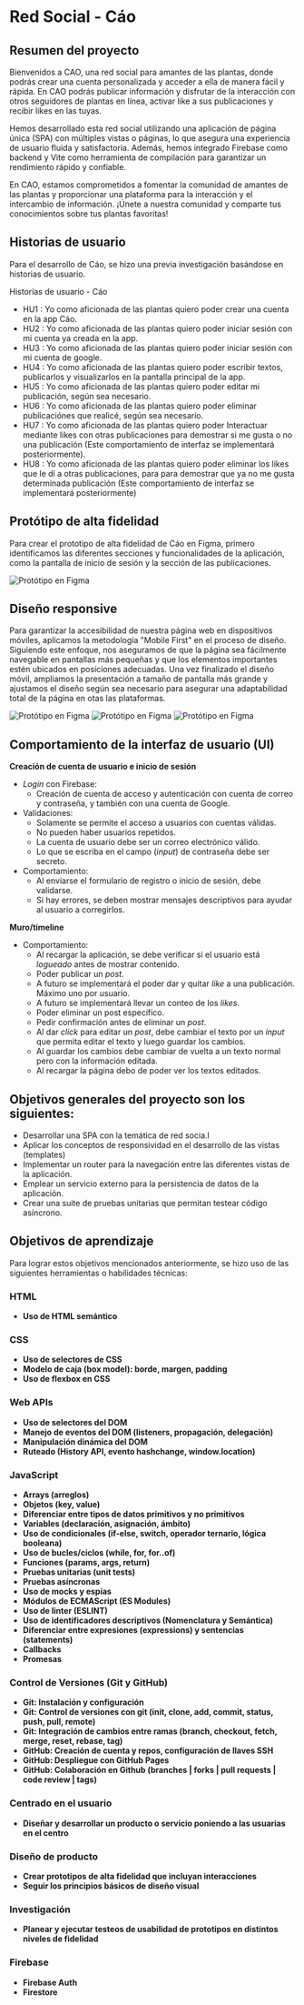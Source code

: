 # Red Social - Cáo
## Resumen del proyecto
Bienvenidos a CAO, una red social para amantes de las plantas, donde podrás crear una cuenta personalizada y acceder a ella de manera fácil y rápida. En CAO podrás publicar información y disfrutar de la interacción con otros seguidores de plantas en línea, activar like a sus publicaciones y recibir likes en las tuyas.

Hemos desarrollado esta red social utilizando una aplicación de página única (SPA) con múltiples vistas o páginas, lo que asegura una experiencia de usuario fluida y satisfactoria. Además, hemos integrado Firebase como backend y Vite como herramienta de compilación para garantizar un rendimiento rápido y confiable.

En CAO, estamos comprometidos a fomentar la comunidad de amantes de las plantas y proporcionar una plataforma para la interacción y el intercambio de información. ¡Únete a nuestra comunidad y comparte tus conocimientos sobre tus plantas favoritas!
## Historias de usuario
Para el desarrollo de Cáo, se hizo una previa investigación basándose en historias de usuario.
<p>Historias de usuario - Cáo</p>
<ul>
<li> HU1 : Yo como aficionada de las  plantas quiero poder crear una cuenta en la app Cáo.</li>
<li> HU2 : Yo como aficionada de las  plantas quiero poder iniciar sesión con mi cuenta ya creada en la app. </li>
<li> HU3 : Yo como aficionada de las  plantas quiero poder iniciar sesión con mi cuenta de google. </li>
<li> HU4 : Yo como aficionada de las  plantas quiero poder escribir textos, publicarlos y visualizarlos en la pantalla principal de la app.</li>
<li> HU5 : Yo como aficionada de las  plantas quiero poder editar mi publicación, según sea necesario.</li>
<li>HU6 : Yo como aficionada de las  plantas quiero poder eliminar publicaciónes que realicé, según sea necesario.</li>
<li>HU7 : Yo como aficionada de las  plantas quiero poder Interactuar mediante likes con otras publicaciones
para demostrar si me gusta o no una publicación (Este comportamiento de interfaz se implementará posteriormente).</li>
<li>HU8 : Yo como aficionada de las  plantas quiero poder eliminar los likes  que le dí a otras publicaciones, para 
para demostrar que ya no me gusta determinada publicación (Este comportamiento de interfaz se implementará posteriormente)</li>
</ul>

## Protótipo de alta fidelidad
 Para crear el prototipo de alta fidelidad de Cáo en Figma, primero identificamos las diferentes secciones y funcionalidades de la aplicación, como la pantalla de inicio de sesión y la sección de las publicaciones.

![Protótipo en Figma](./src/imagenes/captura.jpg)
## Diseño responsive
Para garantizar la accesibilidad de nuestra página web en dispositivos móviles, aplicamos la metodología "Mobile First" en el proceso de diseño. Siguiendo este enfoque, nos aseguramos de que la página sea fácilmente navegable en pantallas más pequeñas y que los elementos importantes estén ubicados en posiciones adecuadas. Una vez finalizado el diseño móvil, ampliamos la presentación a tamaño de pantalla más grande y ajustamos el diseño según sea necesario para asegurar una adaptabilidad total de la página en otas las plataformas.

![Protótipo en Figma](src/Imagenes/Capturaescritorio.JPG)
![Protótipo en Figma](./src/imagenes/capturamovil.jpg)
![Protótipo en Figma](./src/imagenes/capturatablet.jpg)
## Comportamiento de la interfaz de usuario (UI)
**Creación de cuenta de usuario e inicio de sesión**
* _Login_ con Firebase:
   - Creación de cuenta de acceso y autenticación con cuenta de correo y
    contraseña, y también con una cuenta de Google.
* Validaciones:
  - Solamente se permite el acceso a usuarios con cuentas válidas.
  - No pueden haber usuarios repetidos.
  - La cuenta de usuario debe ser un correo electrónico válido.
  - Lo que se escriba en el campo (_input_) de contraseña debe ser secreto.
* Comportamiento:
  - Al enviarse el formulario de registro o inicio de sesión, debe validarse.
  - Si hay errores, se deben mostrar mensajes descriptivos para ayudar al
  usuario a corregirlos.

**Muro/timeline**
* Comportamiento:
  - Al recargar la aplicación, se debe verificar si el usuario está _logueado_
    antes de mostrar contenido.
  - Poder publicar un _post_.
  - A futuro se implementará el poder dar y quitar _like_ a una publicación. Máximo uno por usuario.
  - A futuro se implementará llevar un conteo de los _likes_.
  - Poder eliminar un post específico.
  - Pedir confirmación antes de eliminar un _post_.
  - Al dar _click_ para editar un _post_, debe cambiar el texto por un _input_
    que permita editar el texto y luego guardar los cambios.
  - Al guardar los cambios debe cambiar de vuelta a un texto normal pero con la
    información editada.
  - Al recargar la página debo de poder ver los textos editados.
## Objetivos generales del proyecto son los siguientes:
* Desarrollar una SPA con la temática de red socia.l
* Aplicar los conceptos de responsividad en el desarrollo de las vistas (templates)
* Implementar un router para la navegación entre las diferentes vistas de la aplicación.
* Emplear un servicio externo para la persistencia de datos de la aplicación.
* Crear una suite de pruebas unitarias que permitan testear código asíncrono.
## Objetivos de aprendizaje
Para lograr estos objetivos mencionados anteriormente, se hizo uso de las siguientes herramientas o habilidades técnicas:
### HTML

- **Uso de HTML semántico**
### CSS

- **Uso de selectores de CSS**
- **Modelo de caja (box model): borde, margen, padding**
- **Uso de flexbox en CSS**
### Web APIs

- **Uso de selectores del DOM**
- **Manejo de eventos del DOM (listeners, propagación, delegación)**
- **Manipulación dinámica del DOM**
- **Ruteado (History API, evento hashchange, window.location)**
### JavaScript

- **Arrays (arreglos)**
- **Objetos (key, value)**
- **Diferenciar entre tipos de datos primitivos y no primitivos**
- **Variables (declaración, asignación, ámbito)**
- **Uso de condicionales (if-else, switch, operador ternario, lógica booleana)**
- **Uso de bucles/ciclos (while, for, for..of)**
- **Funciones (params, args, return)**
- **Pruebas unitarias (unit tests)**
- **Pruebas asíncronas**
- **Uso de mocks y espías**
- **Módulos de ECMAScript (ES Modules)**
- **Uso de linter (ESLINT)**
- **Uso de identificadores descriptivos (Nomenclatura y Semántica)**
- **Diferenciar entre expresiones (expressions) y sentencias (statements)**
- **Callbacks**
- **Promesas**
### Control de Versiones (Git y GitHub)
- **Git: Instalación y configuración**
- **Git: Control de versiones con git (init, clone, add, commit, status, push, pull, remote)**
- **Git: Integración de cambios entre ramas (branch, checkout, fetch, merge, reset, rebase, tag)**
- **GitHub: Creación de cuenta y repos, configuración de llaves SSH**
- **GitHub: Despliegue con GitHub Pages**
- **GitHub: Colaboración en Github (branches | forks | pull requests | code review | tags)**
### Centrado en el usuario
- **Diseñar y desarrollar un producto o servicio poniendo a las usuarias en el centro**
### Diseño de producto
- **Crear prototipos de alta fidelidad que incluyan interacciones**
- **Seguir los principios básicos de diseño visual**
### Investigación
- **Planear y ejecutar testeos de usabilidad de prototipos en distintos niveles de fidelidad**
### Firebase
- **Firebase Auth**
- **Firestore**



